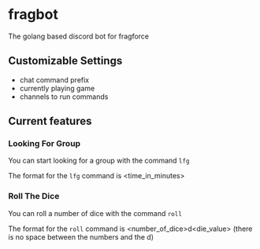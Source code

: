 # fragbot
The golang based discord bot for fragforce

## Customizable Settings
* chat command prefix
* currently playing game
* channels to run commands

## Current features

### Looking For Group
You can start looking for a group with the command `lfg`

The format for the `lfg` command is <game> <platform> <time_in_minutes>

### Roll The Dice
You can roll a number of dice with the command `roll`

The format for the `roll` command is <number_of_dice>d<die_value> (there is no space between the numbers and the d)
